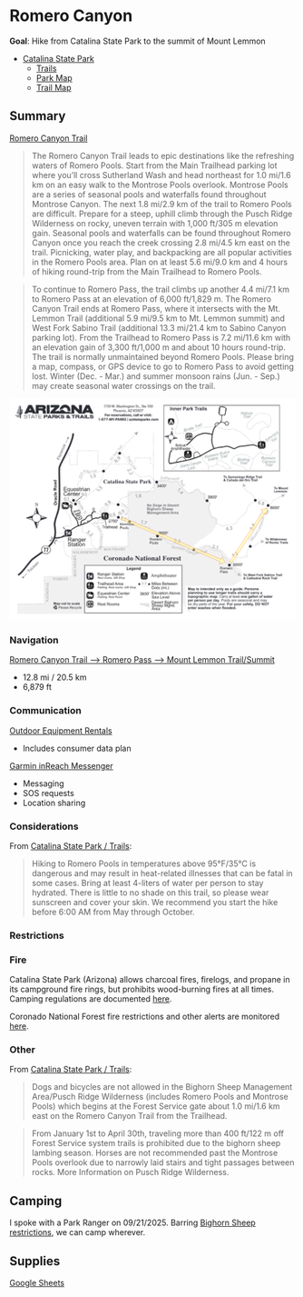 # Romero Canyon

**Goal**: Hike from Catalina State Park to the summit of Mount Lemmon

- [Catalina State Park](https://azstateparks.com/catalina)
    - [Trails](https://azstateparks.com/catalina/things-to-do/trails)
    - [Park Map](https://arizona-content.usedirect.com/storage/20241025170528cata_park-map_10-25-2024.pdf)
    - [Trail Map](https://arizona-content.usedirect.com/storage/Catalina-Trail-Map-2025_1.pdf)

## Summary

[Romero Canyon Trail](https://azstateparks.com/catalina/things-to-do/trails)

> The Romero Canyon Trail leads to epic destinations like the refreshing waters of Romero Pools. Start from the Main Trailhead parking lot where you’ll cross Sutherland Wash and head northeast for 1.0 mi/1.6 km on an easy walk to the Montrose Pools overlook. Montrose Pools are a series of seasonal pools and waterfalls found throughout Montrose Canyon. The next 1.8 mi/2.9 km of the trail to Romero Pools are difficult. Prepare for a steep, uphill climb through the Pusch Ridge Wilderness on rocky, uneven terrain with 1,000 ft/305 m elevation gain. Seasonal pools and waterfalls can be found throughout Romero Canyon once you reach the creek crossing 2.8 mi/4.5 km east on the trail. Picnicking, water play, and backpacking are all popular activities in the Romero Pools area. Plan on at least 5.6 mi/9.0 km and 4 hours of hiking round-trip from the Main Trailhead to Romero Pools.

> To continue to Romero Pass, the trail climbs up another 4.4 mi/7.1 km to Romero Pass at an elevation of 6,000 ft/1,829 m. The Romero Canyon Trail ends at Romero Pass, where it intersects with the Mt. Lemmon Trail (additional 5.9 mi/9.5 km to Mt. Lemmon summit) and West Fork Sabino Trail (additional 13.3 mi/21.4 km to Sabino Canyon parking lot). From the Trailhead to Romero Pass is 7.2 mi/11.6 km with an elevation gain of 3,300 ft/1,000 m and about 10 hours round-trip. The trail is normally unmaintained beyond Romero Pools. Please bring a map, compass, or GPS device to go to Romero Pass to avoid getting lost. Winter (Dec. - Mar.) and summer monsoon rains (Jun. - Sep.) may create seasonal water crossings on the trail.

![](../assets/images/csp_romero.png)

### Navigation

[Romero Canyon Trail --> Romero Pass --> Mount Lemmon Trail/Summit](https://www.alltrails.com/trail/us/arizona/romero-canyon-to-mount-lemmon)

- 12.8 mi / 20.5 km
- 6,879 ft

### Communication

[Outdoor Equipment Rentals](https://www.oerentals.com/product/garmin-inreach-rental-messenger/)
- Includes consumer data plan

[Garmin inReach Messenger](https://www.garmin.com/en-US/p/793265/)

- Messaging
- SOS requests
- Location sharing

### Considerations

From [Catalina State Park / Trails](https://azstateparks.com/catalina/things-to-do/trails):

> Hiking to Romero Pools in temperatures above 95°F/35°C is dangerous and may result in heat-related illnesses that can be fatal in some cases. Bring at least 4-liters of water per person to stay hydrated. There is little to no shade on this trail, so please wear sunscreen and cover your skin. We recommend you start the hike before 6:00 AM from May through October.

### Restrictions

### Fire

Catalina State Park (Arizona) allows charcoal fires, firelogs, and propane in its campground fire rings, but prohibits wood-burning fires at all times. Camping regulations are documented [here](https://azstateparks.com/catalina/camping-and-rvs/rv-and-tent-camping).

Coronado National Forest fire restrictions and other alerts are monitored [here](https://www.fs.usda.gov/r03/coronado/alerts).

### Other

From [Catalina State Park / Trails](https://azstateparks.com/catalina/things-to-do/trails):

> Dogs and bicycles are not allowed in the Bighorn Sheep Management Area/Pusch Ridge Wilderness (includes Romero Pools and Montrose Pools) which begins at the Forest Service gate about 1.0 mi/1.6 km east on the Romero Canyon Trail from the Trailhead. 

> From January 1st to April 30th, traveling more than 400 ft/122 m off Forest Service system trails is prohibited due to the bighorn sheep lambing season. Horses are not recommended past the Montrose Pools overlook due to narrowly laid stairs and tight passages between rocks. More Information on Pusch Ridge Wilderness.

## Camping

I spoke with a Park Ranger on 09/21/2025. Barring [Bighorn Sheep restrictions](#restrictions), we can camp wherever.

## Supplies

[Google Sheets](https://docs.google.com/spreadsheets/d/1Hb3K4wFChySTPlnPp3iCVQdayy30XoETKk0Vs05x3d0/edit?usp=sharing)
